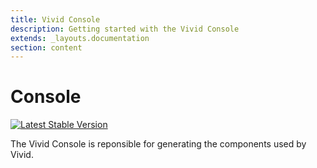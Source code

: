 ```yaml
---
title: Vivid Console
description: Getting started with the Vivid Console
extends: _layouts.documentation
section: content
---
```


# Console

[![Latest Stable Version](https://poser.pugx.org/vivid-arch/laravel-console/v/stable)](https://packagist.org/packages/vivid-arch/laravel-console)

The Vivid Console is reponsible for generating the components used by Vivid.